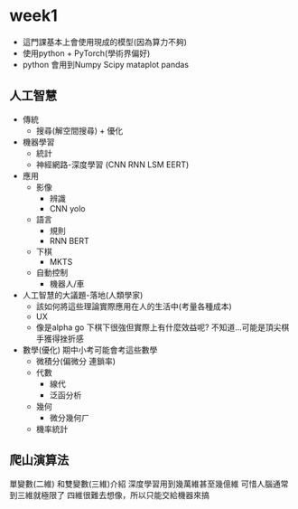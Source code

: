 # week1
* 這門課基本上會使用現成的模型(因為算力不夠)
* 使用python + PyTorch(學術界偏好)
* python 會用到Numpy Scipy mataplot pandas
## 人工智慧
* 傳統
   * 搜尋(解空間搜尋) + 優化
* 機器學習
   * 統計
   * 神經網路-深度學習 (CNN RNN LSM EERT)
* 應用
   * 影像
      * 辨識 
      * CNN yolo
   * 語言
      * 規則
      * RNN BERT
   * 下棋
      * MKTS    
   * 自動控制
      * 機器人/車
* 人工智慧的大議題-落地(人類學家)
   * 該如何將這些理論實際應用在人的生活中(考量各種成本)
   * UX
   * 像是alpha go 下棋下很強但實際上有什麼效益呢? 不知道...可能是頂尖棋手獲得挫折感
* 數學(優化) 期中小考可能會考這些數學
   * 微積分(偏微分 連鎖率)
   * 代數
      * 線代
      * 泛函分析
   * 幾何
      * 微分幾何ㄏ
   * 機率統計
## 爬山演算法
單變數(二維) 和雙變數(三維)介紹
深度學習用到幾萬維甚至幾億維
可惜人腦通常到三維就極限了 四維很難去想像，所以只能交給機器來搞